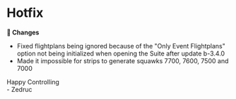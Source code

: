 <div id="changelog"></div>

# Hotfix

**🔧 Changes**  

* Fixed flightplans being ignored because of the "Only Event Flightplans" option not being initialized when opening the Suite after update b-3.4.0
* Made it impossible for strips to generate squawks 7700, 7600, 7500 and 7000


Happy Controlling  
\- Zedruc
